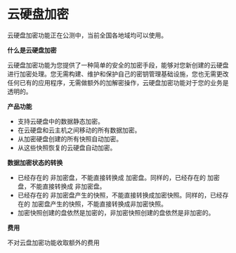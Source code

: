 # 云硬盘加密
云硬盘加密功能正在公测中，当前全国各地域均可以使用。

**什么是云硬盘加密**

云硬盘加密功能为您提供了一种简单的安全的加密手段，能够对您新创建的云硬盘进行加密处理。您无需构建、维护和保护自己的密钥管理基础设施，您也无需更改任何已有的应用程序，无需做额外的加解密操作，云硬盘加密功能对于您的业务是透明的。


**产品功能**

- 支持云硬盘中的数据静态加密。
- 在云硬盘和云主机之间移动的所有数据加密。
- 从加密硬盘创建的所有快照自动加密。
- 从这些快照恢复的云硬盘自动加密。

**数据加密状态的转换**

- 已经存在的 非加密盘，不能直接转换成 加密盘。同样的，已经存在的 加密盘，不能直接转换成 非加密盘。
- 已经存在的 非加密盘产生的快照，不能直接转换成加密快照。同样的，已经存在的 加密盘产生的快照，不能直接转换成非加密快照。
- 加密快照创建的盘依然是加密的，非加密快照创建的盘依然是非加密的。

**费用**

 不对云盘加密功能收取额外的费用

